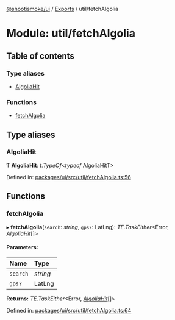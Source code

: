 [@shootismoke/ui](../README.md) / [Exports](../modules.md) / util/fetchAlgolia

# Module: util/fetchAlgolia

## Table of contents

### Type aliases

- [AlgoliaHit](util_fetchalgolia.md#algoliahit)

### Functions

- [fetchAlgolia](util_fetchalgolia.md#fetchalgolia)

## Type aliases

### AlgoliaHit

Ƭ **AlgoliaHit**: *t.TypeOf*<*typeof* AlgoliaHitT\>

Defined in: [packages/ui/src/util/fetchAlgolia.ts:56](https://github.com/shootismoke/common/blob/1e71707/packages/ui/src/util/fetchAlgolia.ts#L56)

## Functions

### fetchAlgolia

▸ **fetchAlgolia**(`search`: *string*, `gps?`: LatLng): *TE.TaskEither*<Error, [*AlgoliaHit*](util_fetchalgolia.md#algoliahit)[]\>

#### Parameters:

Name | Type |
:------ | :------ |
`search` | *string* |
`gps?` | LatLng |

**Returns:** *TE.TaskEither*<Error, [*AlgoliaHit*](util_fetchalgolia.md#algoliahit)[]\>

Defined in: [packages/ui/src/util/fetchAlgolia.ts:64](https://github.com/shootismoke/common/blob/1e71707/packages/ui/src/util/fetchAlgolia.ts#L64)
